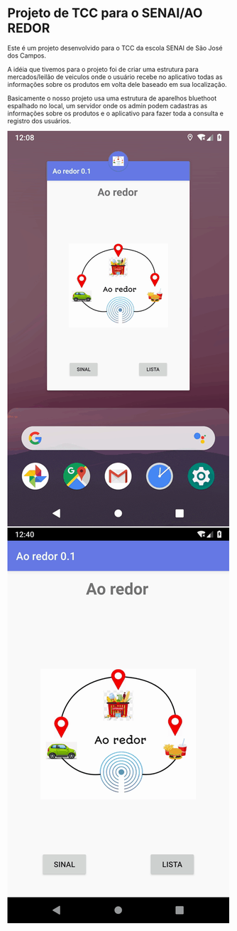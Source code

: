 <h1>Projeto de TCC para o SENAI/AO REDOR</h1>
<p> Este é um projeto desenvolvido para o TCC da escola SENAI de São José dos Campos.</p>
<p>A idéia que tivemos para o projeto foi de criar uma estrutura para mercados/leilão de veiculos onde o usuário recebe no aplicativo todas as informações sobre os produtos em volta dele baseado em sua localização.</p>
<p>Basicamente o nosso projeto usa uma estrutura de aparelhos bluethoot espalhado no local, um servidor onde os admin podem cadastras as informações sobre os produtos e o aplicativo para fazer toda a consulta e registro dos usuários.</p>
<img src="https://raw.githubusercontent.com/MesopotamiaAlpha/Ao_redor/master/tcc.gif">
<img src="https://raw.githubusercontent.com/MesopotamiaAlpha/Ao_redor/master/tcc2.gif">
